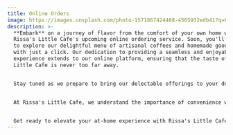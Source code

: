 ```yaml
---
title: Online Orders
image: https://images.unsplash.com/photo-1571867424488-4565932edb41?q=80&w=1374&auto=format&fit=crop&ixlib=rb-4.0.3&ixid=M3wxMjA3fDB8MHxwaG90by1wYWdlfHx8fGVufDB8fHx8fA%3D%3D
description: >-
  **Embark** on a journey of flavor from the comfort of your own home with
  Rissa's Little Cafe's upcoming online ordering service. Soon, you'll be able
  to explore our delightful menu of artisanal coffees and homemade goods, all
  with just a click. Our dedication to providing a seamless and enjoyable
  experience extends to our online platform, ensuring that the taste of Rissa's
  Little Cafe is never too far away.


  Stay tuned as we prepare to bring our delectable offerings to your doorstep. Whether you crave the rich aroma of freshly brewed coffee or the sweetness of our homemade treats, our online ordering service will make indulging in your favorites a breeze.


  At Rissa's Little Cafe, we understand the importance of convenience without compromising on quality. With our online ordering platform, you'll have the power to customize your order, explore our menu, and have your favorite items delivered right to your door.


  Get ready to elevate your at-home experience with Rissa's Little Cafe. Keep an eye out for the launch of our online ordering service – because soon, enjoying our signature flavors will be just a few clicks away. Your journey into the world of Rissa's Little Cafe is about to become even more accessible and delightful. Stay tuned for the convenience of online ordering, coming soon to enhance your coffee and homemade goods experience.
---
```


